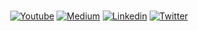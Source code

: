 ### 
<p align="center">
<a href="https://www.youtube.com/@betulnecanli"><img alt="Youtube" src="https://img.shields.io/badge/YouTube-%23FF0000.svg?logo=YouTube&logoColor=white"/></a>
<a href="https://medium.com/@betulnecanli"><img alt="Medium" src="https://img.shields.io/badge/Medium-Betul%20Necanli-lightgrey"/></a>
<a href="https://www.linkedin.com/in/betulnecanli"><img alt="Linkedin" src="https://img.shields.io/badge/Linkedin-Betul%20Necanli-blue"/></a>
<a href="https://www.twitter.com/betulnecanli"><img alt="Twitter" src="https://img.shields.io/badge/Twitter-Betul%20Necanli-9cf"/></a>

<p align="center">

